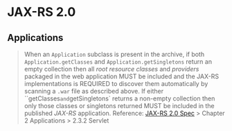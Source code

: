 # JAX-RS 2.0
## Applications
> When an `Application` subclass is present in the archive, if both `Application.getClasses` and `Application.getSingletons` return an empty collection then all *root resource classes* and *providers* packaged in the web application MUST be included and the JAX-RS implementations is REQUIRED to discover them automatically by scanning a `.war` file as described above. If either ``getClasses` and `getSingletons` returns a non-empty collection then only those classes or singletons returned MUST be included in the published *JAX-RS* application.
Reference: [JAX-RS 2.0 Spec](https://jcp.org/aboutJava/communityprocess/final/jsr339/index.html) > Chapter 2 Applications > 2.3.2 Servlet
